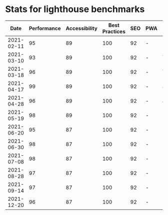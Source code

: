 # Stats for lighthouse benchmarks

| Date       | Performance | Accessibility | Best Practices | SEO | PWA | Note      |
| ---------- | ----------- | ------------- | -------------- | --- | --- | --------- |
| 2021-02-11 | 95          | 89            | 100            | 92  | -   |           |
| 2021-03-10 | 93          | 89            | 100            | 92  | -   | alpha .71 |
| 2021-03-18 | 96          | 89            | 100            | 92  | -   | alpha .72 |
| 2021-04-17 | 99          | 89            | 100            | 92  | -   | alpha.73  |
| 2021-04-28 | 96          | 89            | 100            | 92  | -   | alpha.74  |
| 2021-05-19 | 98          | 89            | 100            | 92  | -   | beta.0    |
| 2021-06-20 | 95          | 87            | 100            | 92  | -   | beta.1    |
| 2021-06-30 | 98          | 87            | 100            | 92  | -   | beta.2    |
| 2021-07-08 | 98          | 87            | 100            | 92  | -   | beta.4    |
| 2021-08-28 | 97          | 87            | 100            | 92  | -   | beta.5    |
| 2021-09-14 | 97          | 87            | 100            | 92  | -   | beta.6    |
| 2021-12-20 | 96          | 87            | 100            | 92  | -   | beta.13   |
